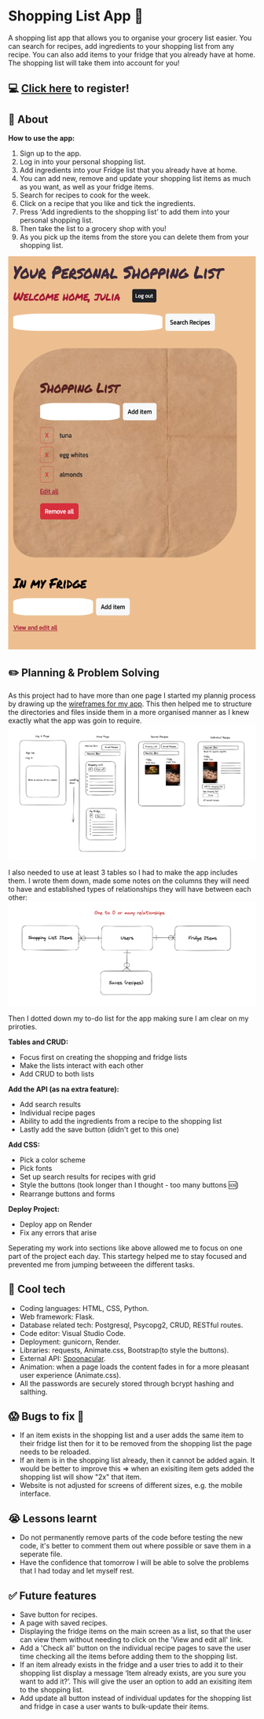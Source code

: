 # Shopping List App :shopping_cart:
A shopping list app that allows you to organise your grocery list easier. You can search for recipes, add ingredients to your shopping list from any recipe. You can also add items to your fridge that you already have at home. The shopping list will take them into account for you! 
## :computer: [Click here](https://shopping-list-app-vjul.onrender.com/) to register!
## :page_facing_up: About
**How to use the app:**
1. Sign up to the app.
2. Log in into your personal shopping list.
3. Add ingredients into your Fridge list that you already have at home.
4. You can add new, remove and update your shopping list items as much as you want, as well as your fridge items.
5. Search for recipes to cook for the week.
6. Click on a recipe that you like and tick the ingredients.
7. Press 'Add ingredients to the shopping list' to add them into your personal shopping list.
8. Then take the list to a grocery shop with you! 
9. As you pick up the items from the store you can delete them from your shopping list.
 
<img src="./readme_img_resources/app_preview.png" alt="image of the app preview" width="auto" height="800px">

## :pencil2: Planning & Problem Solving
As this project had to have more than one page I started my plannig process by drawing up the [wireframes for my app](https://excalidraw.com/#json=HdP2lA1oRzB4YOIHlC9wS,IGXd_V-V7s1t8jYryxiEbA). This then helped me to structure the directories and files inside them in a more organised manner as I knew exactly what the app was goin to require.
![image of the wireframes for the app](./readme_img_resources/wireframes.png)

I also needed to use at least 3 tables so I had to make the app includes them. I wrote them down, made some notes on the columns they will need to have and established types of relationships they will have between each other:
![image of the table relationships](./readme_img_resources/db_relationships.png)

Then I dotted down my to-do list for the app making sure I am clear on my priroties.

**Tables and CRUD:**
- Focus first on creating the shopping and fridge lists
- Make the lists interact with each other
- Add CRUD to both lists

**Add the API (as na extra feature):**
- Add search results
- Individual recipe pages
- Ability to add the ingredients from a recipe to the shopping list
- Lastly add the save button (didn't get to this one)

**Add CSS:**
- Pick a color scheme
- Pick fonts
- Set up search results for recipes with grid
- Style the buttons (took longer than I thought - too many buttons :sos:)
- Rearrange buttons and forms

**Deploy Project:**
- Deploy app on Render
- Fix any errors that arise

Seperating my work into sections like above allowed me to focus on one part of the project each day. This startegy helped me to stay focused and prevented me from jumping betweeen the different tasks.

## :rocket: Cool tech
- Coding languages: HTML, CSS, Python.
- Web framework: Flask.
- Database related tech: Postgresql, Psycopg2, CRUD, RESTful routes.
- Code editor: Visual Studio Code.
- Deployment: gunicorn, Render.
- Libraries: requests, Animate.css, Bootstrap(to style the buttons).
- External API: [Spoonacular](https://spoonacular.com/food-api).
- Animation: when a page loads the content fades in for a more pleasant user experience (Animate.css).
- All the passwords are securely stored through bcrypt hashing and salthing.

## :scream: Bugs to fix :poop:
- If an item exists in the shopping list and a user adds the same item to their fridge list then for it to be removed from the shopping list the page needs to be reloaded.
- If an item is in the shopping list already, then it cannot be added again. It would be better to improve this => when an exisiting item gets added the shopping list will show "2x" that item. 
- Website is not adjusted for screens of different sizes, e.g. the mobile interface.

## :sob: Lessons learnt
- Do not permanently remove parts of the code before testing the new code, it's better to comment them out where possible or save them in a seperate file.
- Have the confidence that tomorrow I will be able to solve the problems that I had today and let myself rest.

## :white_check_mark: Future features
- Save button for recipes.
- A page with saved recipes.
- Displaying the fridge items on the main screen as a list, so that the user can view them without needing to click on the 'View and edit all' link.
- Add a 'Check all' button on the individual recipe pages to save the user time checking all the items before adding them to the shopping list.
- If an item already exists in the fridge and a user tries to add it to their shopping list display a message ‘Item already exists, are you sure you want to add it?’. This will give the user an option to add an exisiting item to the shopping list.
- Add update all button instead of individual updates for the shopping list and fridge in case a user wants to bulk-update their items.
